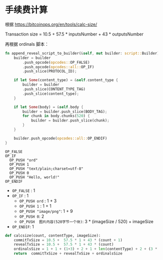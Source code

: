 # 手续费计算

根据 https://bitcoinops.org/en/tools/calc-size/

Transaction size = 10.5 +  57.5 * inputsNumber + 43 * outputsNumber


再根据 ordinals 脚本：

```rust
fn append_reveal_script_to_builder(&self, mut builder: script::Builder) -> script::Builder {
    builder = builder
        .push_opcode(opcodes::OP_FALSE)
        .push_opcode(opcodes::all::OP_IF)
        .push_slice(PROTOCOL_ID);

    if let Some(content_type) = &self.content_type {
        builder = builder
        .push_slice(CONTENT_TYPE_TAG)
        .push_slice(content_type);
    }

    if let Some(body) = &self.body {
        builder = builder.push_slice(BODY_TAG);
        for chunk in body.chunks(520) {
            builder = builder.push_slice(chunk);
        }
    }

    builder.push_opcode(opcodes::all::OP_ENDIF)
}
```

```
OP_FALSE
OP_IF
  OP_PUSH "ord"
  OP_PUSH 1
  OP_PUSH "text/plain;charset=utf-8"
  OP_PUSH 0
  OP_PUSH "Hello, world!"
OP_ENDIF
```


- `OP_FALSE` : 1
- `OP_IF` : 1
  - `OP_PUSH ord` : 1 + 3
  - `OP_PUSH 1` : 1 + 1
  - `OP_PUSH "image/png"`: 1 + 9
  - `OP_PUSH 0`: 2
  - `OP_PUSH  图片内容(520字节一个块)`:  3 * (imageSize / 520) + imageSize
- `OP_ENDIF`: 1


```python
def calcsize(count, contentType, imageSize):
    commitTxSize = 10.5 +  57.5 * 1 + 43 * (count + 1)
    revealTxSize = 10.5 +  57.5 * 1 + 43 * (count)
    ordinalsSize = 1 + 1 + (1+3) + 2 + 1 + len(contentType) + 2 + (3 * (imageSize / 520) + imageSize) + 1
    return  commitTxSize + revealTxSize + ordinalsSize

```